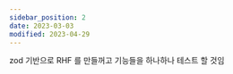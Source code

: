 ```yaml
---
sidebar_position: 2
date: 2023-03-03
modified: 2023-04-29
---
```


zod 기반으로 RHF 를 만들꺼고
기능들을 하나하나 테스트 할 것임
